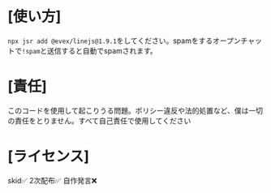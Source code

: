 # [使い方]
`npx jsr add @evex/linejs@1.9.1`をしてください。spamをするオープンチャットで`!spam`と送信すると自動でspamされます。
# [責任]
このコードを使用して起こりうる問題。ポリシー違反や法的処置など、僕は一切の責任をとりません。すべて自己責任で使用してください
# [ライセンス]
skid✅ 2次配布✅ 自作発言❌
